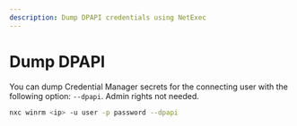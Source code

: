 ```yaml
---
description: Dump DPAPI credentials using NetExec
---
```


# Dump DPAPI

You can dump Credential Manager secrets for the connecting user with the following option: `--dpapi`.
Admin rights not needed.

```bash
nxc winrm <ip> -u user -p password --dpapi
```

